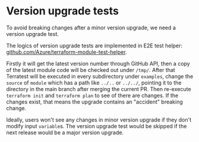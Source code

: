 # Version upgrade tests

To avoid breaking changes after a minor version upgrade, we need a version upgrade test.

The logics of version upgrade tests are implemented in E2E test helper: [github.com/Azure/terraform-module-test-helper](https://github.com/Azure/terraform-module-test-helper).

Firstly it will get the latest version number through GitHub API, then a copy of the latest module code will be checked out under `/tmp/`. After that Terratest will be executed in every subdirectory under `examples`, change the `source` of `module` which has a path like `../..` or `../../`, pointing it to the directory in the main branch after merging the current PR. Then re-execute `terraform init` and `terraform plan` to see of there are changes. If the changes exist, that means the upgrade contains an "accident" breaking change.

Ideally, users won't see any changes in minor version upgrade if they don't modify input `variable`s. The version upgrade test would be skipped if the next release would be a major version upgrade.